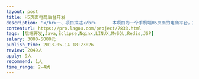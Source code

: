 ```yaml
---                
layout: post       
title: H5页面电商后台开发           
description: '</br>一、项目描述</br>      本项目为一个手机端H5页面的电商平台，提供云资源租用功能，按不同时间周期收取租费。</br>二、主要功能点</br>      1、首页商品选择及购买（资源租用）</br>      2、对接第三方支付，完成下单支付功能</br>      3、购买资源的订单查询、充值/取现查询、个人中心、邀请注册、邀请注册奖励及查询</br> 三、目前进展</br>      页面UI设计、前端切图已完成，后台技术负责人已完成框架搭建并开发部分模块，以上功能点需要补充人手合作完成。</br> 四、人员要求</br>       公司在中关村人民大学附近，最好是北京的技术牛人，方便见面沟通，时间2~3周完成。</br>'     
contenturl: https://pro.lagou.com/project/7833.html      
tags: [后端开发,Java,Eclipse,Nginx,LINUX,MySQL,Redis,JSP]            
salary: 3000-5000元          
publish_time: 2018-05-14 18:23:26         
review: 2049人                   
apply: 9人                   
recommend: 1人                   
time_range: 2-4周              
---                 
```

